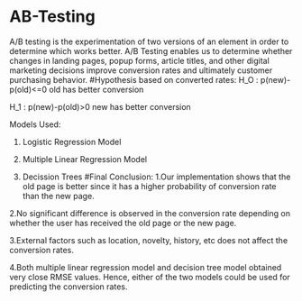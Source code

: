 # AB-Testing
A/B testing is the experimentation of two versions of an element in order to determine which works better.
A/B Testing enables us to determine whether changes in landing pages, popup forms, article titles, and other digital marketing decisions improve conversion rates and ultimately customer purchasing behavior.
#Hypothesis based on converted rates:
H_O : p(new)-p(old)<=0 old has better conversion

H_1 : p(new)-p(old)>0 new has better conversion




Models Used:
1. Logistic Regression Model

2. Multiple Linear Regression Model

3. Decission Trees
#Final Conclusion:
1.Our implementation shows that the old page is better since it has a higher probability of conversion rate than the new page.


2.No significant difference is observed in the conversion rate depending on whether the user has received the old page or the new page.  


3.External factors such as location, novelty, history, etc does not affect the conversion rates.


4.Both multiple linear regression model and decision tree model obtained very close RMSE values. Hence, either of the two models could be used for predicting the conversion rates.



